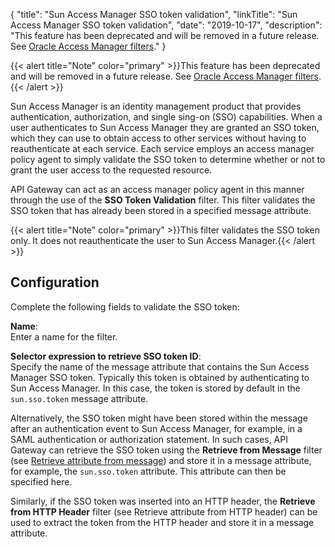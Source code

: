 {
"title": "Sun Access Manager SSO token validation",
"linkTitle": "Sun Access Manager SSO token validation",
"date": "2019-10-17",
"description": "This feature has been deprecated and will be removed in a future release. See [Oracle Access Manager filters](%3Ca%20href=)."
}
﻿

{{< alert title="Note" color="primary" >}}This feature has been deprecated and will be removed in a future release. See [Oracle Access Manager filters](part_oam_filters.htm).{{< /alert >}}

Sun Access Manager is an identity management product that provides authentication, authorization, and single sing-on (SSO) capabilities. When a user authenticates to Sun Access Manager they are granted an SSO token, which they can use to obtain access to other services without having to reauthenticate at each service. Each service employs an access manager policy agent to simply validate the SSO token to determine whether or not to grant the user access to the requested resource.

API Gateway can act as an access manager policy agent in this manner through the use of the **SSO Token Validation** filter. This filter validates the SSO token that has already been stored in a specified message attribute.

{{< alert title="Note" color="primary" >}}This filter validates the SSO token only. It does not reauthenticate the user to Sun Access Manager.{{< /alert >}}

Configuration
-------------

Complete the following fields to validate the SSO token:

**Name**:\
Enter a name for the filter.

**Selector expression to retrieve SSO token ID**:\
Specify the name of the message attribute that contains the Sun Access Manager SSO token. Typically this token is obtained by authenticating to Sun Access Manager. In this case, the token is stored by default in the `sun.sso.token` message attribute.

Alternatively, the SSO token might have been stored within the message after an authentication event to Sun Access Manager, for example, in a SAML authentication or authorization statement. In such cases, API Gateway can retrieve the SSO token using the **Retrieve from Message** filter (see [Retrieve attribute from message](attributes_message.htm)) and store it in a message attribute, for example, the `sun.sso.token` attribute. This attribute can then be specified here.

Similarly, if the SSO token was inserted into an HTTP header, the **Retrieve from HTTP Header** filter (see Retrieve attribute from HTTP header) can be used to extract the token from the HTTP header and store it in a message attribute.
